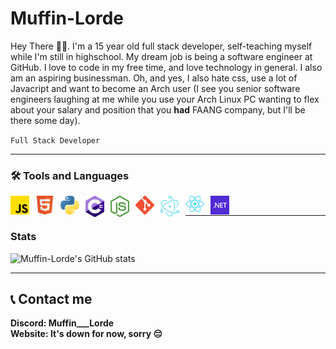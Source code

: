 # Muffin-Lorde

Hey There 👋🏽. I'm a 15 year old full stack developer, self-teaching myself while I'm still in highschool. My dream job is being a software engineer at GitHub. I love to code in my free time, and love technology in general. I also am an aspiring businessman. Oh, and yes, I also hate css, use a lot of Javacript and want to become an Arch user (I see you senior software engineers laughing at me while you use your Arch Linux PC wanting to flex about your salary and position that you **had** FAANG company, but I'll be there some day). </br>

``Full Stack Developer``

---

### 🛠️ Tools and Languages
<img align="left" alt="JavaScript" width="30px" style="padding-right:10px;" src="./icons/Javascript.png"/>
<img align="left" alt="HTML" width="30px" style="padding-right:10px;" src="./icons/HTML.png"/>
<img align="left" alt="Python" width="30px" style="padding-right:10px;" src="./icons/Python.png"/>
<img align="left" alt="c#" width="30px" style="padding-right:10px;" src="./icons/C sharp icon.png"/>
<img align="left" alt="Node" width="30px" style="padding-right:10px;" src="./icons/node(png).png"/>
<img align="left" alt="Git" width="30px" style="padding-right:10px;" src="./icons/git.png"/>
<img align="left" alt="Electron" width="30px" style="padding-right:10px;" src="./icons/electron logo.png"/>
<img align="left" alt="React" width="30px" style="padding-right:10px;" src="./icons/react.png"/>
<img align="left" alt="Dotnet" width="30px" style="padding-right:10px;" src="./icons/dotnet-logo.png"/> </br>

---
### Stats
![Muffin-Lorde's GitHub stats](https://github-readme-stats.vercel.app/api?username=Muffin-Lorde&show_icons=true&theme=gotham)

---

## 📞 Contact me
**Discord:    Muffin___Lorde** </br>
**Website:    It's down for now, sorry 😔**
